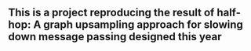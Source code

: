 ## This is a project reproducing the result of half-hop: A graph upsampling approach for slowing down message passing designed this year
